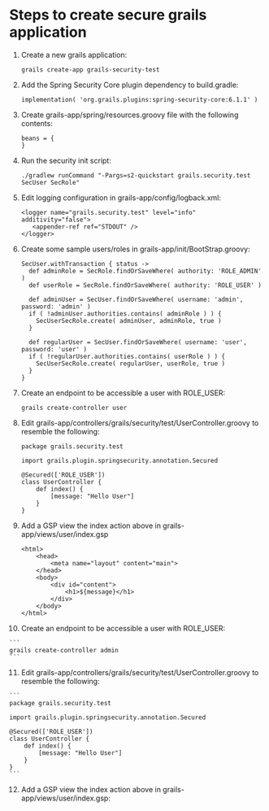 # Steps to create secure grails application

1.  Create a new grails application:
    ```
    grails create-app grails-security-test
    ```
2.  Add the Spring Security Core plugin dependency to build.gradle:
    ```
    implementation( 'org.grails.plugins:spring-security-core:6.1.1' )
    ```
3.  Create grails-app/spring/resources.groovy file with the following contents:
    ```
    beans = {
    }
    ```
4.  Run the security init script:
    ```
    ./gradlew runCommand "-Pargs=s2-quickstart grails.security.test SecUser SecRole"
    ```
5.  Edit logging configuration in grails-app/config/logback.xml:
    ```
    <logger name="grails.security.test" level="info" additivity="false">
       <appender-ref ref="STDOUT" />
    </logger>
    ```
6.  Create some sample users/roles in grails-app/init/BootStrap.groovy:
    ```
    SecUser.withTransaction { status ->
      def adminRole = SecRole.findOrSaveWhere( authority: 'ROLE_ADMIN' )
      def userRole = SecRole.findOrSaveWhere( authority: 'ROLE_USER' )

      def adminUser = SecUser.findOrSaveWhere( username: 'admin', password: 'admin' )
      if ( !adminUser.authorities.contains( adminRole ) ) {
        SecUserSecRole.create( adminUser, adminRole, true )
      }

      def regularUser = SecUser.findOrSaveWhere( username: 'user', password: 'user' )
      if ( !regularUser.authorities.contains( userRole ) ) {
        SecUserSecRole.create( regularUser, userRole, true )
      }
    }
    ```
7.  Create an endpoint to be accessible a user with ROLE_USER:
    ``` 
    grails create-controller user
    ```
8.  Edit  grails-app/controllers/grails/security/test/UserController.groovy to resemble the following:
    ```
    package grails.security.test
    
    import grails.plugin.springsecurity.annotation.Secured
    
    @Secured(['ROLE_USER'])
    class UserController {
        def index() {
            [message: "Hello User"]
        }
    }
    ```
9.  Add a GSP view the index action above in grails-app/views/user/index.gsp
    ```
    <html>
        <head>
            <meta name="layout" content="main">
        </head>
        <body>
            <div id="content">
                <h1>${message}</h1>
            </div>
        </body>
    </html>
    ```
10.  Create an endpoint to be accessible a user with ROLE_USER:
    
    ```
    grails create-controller admin
    ```
11.  Edit  grails-app/controllers/grails/security/test/UserController.groovy to resemble the following:
    
    ```
    package grails.security.test
    
    import grails.plugin.springsecurity.annotation.Secured
    
    @Secured(['ROLE_USER'])
    class UserController {
        def index() {
            [message: "Hello User"]
        }
    }
    ```
12.  Add a GSP view the index action above in grails-app/views/user/index.gsp:
